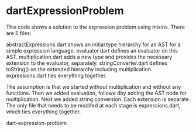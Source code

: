dartExpressionProblem
=====================

This code shows a solution to the expression problem using mixins. There are 5 files: 

abstractExpressions.dart shows an initial type hierarchy for an AST for a simple expression language.
evaluator.dart defines an evaluator on this AST.
multiplication.dart adds a new type and provides the necessary extension to the evaluator, separately.
stringConverter.dart defines toString() on the extended hierarchy including multiplication.
expressions.dart ties everything together. 

The assumption is that we started without multiplication and without any functions. Then we added evaluation,
followe dby adding the AST node for multiplication. Next we added string conversion. Each extension is separate.
The only file that needs to be modifed at each stage is expressions.dart, which ties everything together.

dart-expression-problem
